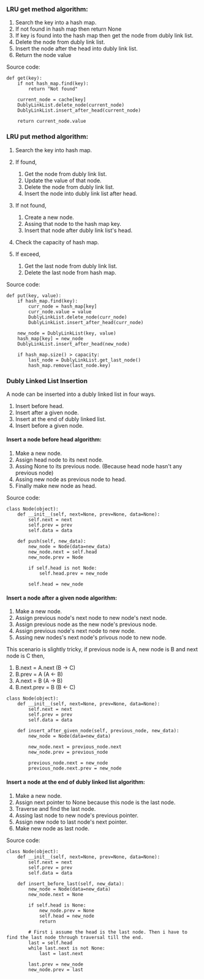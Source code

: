 ### LRU get method algorithm:

1. Search the key into a hash map.
2. If not found in hash map then return None
3. If key is found into the hash map then get the node from dubly link list.
4. Delete the node from dubly link list.
5. Insert the node after the head into dubly link list.
6. Return the node value


Source code:
```
def get(key):
    if not hash_map.find(key):
        return "Not found"
    
    current_node = cache[key]
    DublyLinkList.delete_node(current_node)
    DublyLinkList.insert_after_head(current_node)
    
    return current_node.value
```

### LRU put method algorithm:

1. Search the key into hash map.
2. If found,
    1. Get the node from dubly link list.
    2. Update the value of that node.
    3. Delete the node from dubly link list.
    4. Insert the node into dubly link list after head.

3. If not found,
     1. Create a new node.
     2. Assing that node to the hash map key.
     3. Insert that node after dubly link list's head.

4. Check the capacity of hash map.
5. If exceed,
    1. Get the last node from dubly link list.
    2. Delete the last node from hash map.


Source code:
```
def put(key, value):
    if hash_map.find(key):
        curr_node = hash_map[key]
        curr_node.value = value
        DublyLinkList.delete_node(curr_node)
        DublyLinkList.insert_after_head(curr_node)
        
    new_node = DublyLinkList(key, value)
    hash_map[key] = new_node
    DublyLinkList.insert_after_head(new_node)
        
    if hash_map.size() > capacity:
        last_node = DublyLinkList.get_last_node()
        hash_map.remove(last_node.key)
```

### Dubly Linked List Insertion
A node can be inserted into a dubly linked list in four ways.
1. Insert before head.
2. Insert after a given node.
3. Insert at the end of dubly linked list.
4. Insert before a given node.

#### Insert a node before head algorithm:
1. Make a new node.
2. Assign head node to its next node.
3. Assing None to its previous node. (Because head node hasn't any previous node)
4. Assing new node as previous node to head.
5. Finally make new node as head.

Source code:
```
class Node(object):
    def __init__(self, next=None, prev=None, data=None):
        self.next = next
        self.prev = prev
        self.data = data
           
    def push(self, new_data):
        new_node = Node(data=new_data)
        new_node.next = self.head
        new_node.prev = Node
        
        if self.head is not Node:
            self.head.prev = new_node
            
        self.head = new_node
```

#### Insert a node after a given node algorithm:
1. Make a new node.
2. Assign previous node's next node to new node's next node.
3. Assign previous node as the new node's previous node.
4. Assign previous node's next node to new node.
5. Assing new nodes's next node's privous node to new node.

This scenario is slightly tricky, if previous node is A, new node is B and next node is C then,
1. B.next = A.next  (B -> C)
2. B.prev = A       (A <- B)
3. A.next = B       (A -> B)
4. B.next.prev = B  (B <- C)

```
class Node(object):
    def __init__(self, next=None, prev=None, data=None):
        self.next = next
        self.prev = prev
        self.data = data
        
    def insert_after_given_node(self, previous_node, new_data):
        new_node = Node(data=new_data)
        
        new_node.next = previous_node.next
        new_node.prev = previous_node
        
        previous_node.next = new_node
        previous_node.next.prev = new_node
```

#### Insert a node at the end of dubly linked list algorithm:
1. Make a new node.
2. Assign next pointer to None because this node is the last node.
3. Traverse and find the last node.
4. Assing last node to new node's previous pointer.
5. Assign new node to last node's next pointer.
6. Make new node as last node.

Source code:
```
class Node(object):
    def __init__(self, next=None, prev=None, data=None):
        self.next = next
        self.prev = prev
        self.data = data
        
    def insert_before_last(self, new_data):
        new_node = Node(data=new_data)
        new_node.next = None

        if self.head is None:
            new_node.prev = None
            self.head = new_node
            return
        
        # First i assume the head is the last node. Then i have to find the last node through traversal till the end.
        last = self.head
        while last.next is not None:
            last = last.next
        
        last.prev = new_node
        new_node.prev = last 
```

